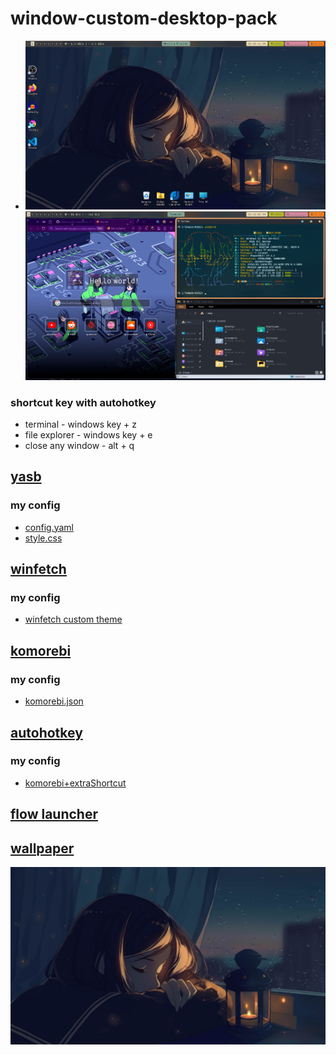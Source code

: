 # window-custom-desktop-pack
* ![alt text](https://github.com/Rifqi2007c/window-custom-desktop-pack/blob/main/screenshot0.png)
 ![alt text](https://github.com/Rifqi2007c/window-custom-desktop-pack/blob/main/screenshot1.png)
### shortcut key with autohotkey
 * terminal - windows key + z
 * file explorer - windows key + e
 * close any window - alt + q
  
## [yasb](https://www.google.com/url?sa=t&source=web&rct=j&opi=89978449&url=https://github.com/da-rth/yasb&ved=2ahUKEwjq0IChvYyFAxU63TgGHchFDGoQFnoECBkQAQ&usg=AOvVaw1-RXJluOeMgBkDASzMyuQ3)
### my config
* [config.yaml](https://github.com/Rifqi2007c/window-custom-desktop-pack/blob/main/config.yaml)
* [style.css](https://github.com/Rifqi2007c/window-custom-desktop-pack/blob/main/styles.css)

## [winfetch](https://github.com/lptstr/winfetch)
### my config
* [winfetch custom theme](https://github.com/Rifqi2007c/winfetch-custom-theme/tree/main)

## [komorebi](https://github.com/LGUG2Z/komorebi)
### my config
* [komorebi.json](https://github.com/Rifqi2007c/window-custom-desktop-pack/blob/main/komorebi.json)

## [autohotkey](https://www.autohotkey.com)
### my config
* [komorebi+extraShortcut](https://github.com/Rifqi2007c/window-custom-desktop-pack/blob/main/komorebi%2BextraShortcut.ahk)

## [flow launcher](https://www.flowlauncher.com/)

## [wallpaper](https://github.com/Rifqi2007c/window-custom-desktop-pack/blob/main/falling-asleep.jpg)
![alt text](https://github.com/Rifqi2007c/window-custom-desktop-pack/blob/main/falling-asleep.jpg)
